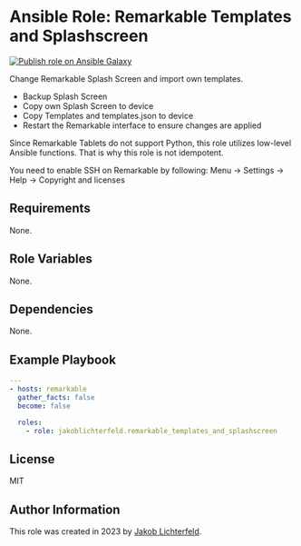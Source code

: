 # Ansible Role: Remarkable Templates and Splashscreen

[![Publish role on Ansible Galaxy](https://github.com/JakobLichterfeld/ansible-role-remarkable_templates_and_splashscreen/actions/workflows/publish_role_on_ansible_galaxy.yml/badge.svg?branch=main)](https://github.com/JakobLichterfeld/ansible-role-remarkable_templates_and_splashscreen/actions/workflows/publish_role_on_ansible_galaxy.yml)

Change Remarkable Splash Screen and import own templates.

- Backup Splash Screen
- Copy own Splash Screen to device
- Copy Templates and templates.json to device
- Restart the Remarkable interface to ensure changes are applied

Since Remarkable Tablets do not support Python, this role utilizes low-level Ansible functions. That is why this role is not idempotent.

You need to enable SSH on Remarkable by following: Menu -> Settings -> Help -> Copyright and licenses

## Requirements

None.

## Role Variables

None.

## Dependencies

None.

## Example Playbook

```yaml
---
- hosts: remarkable
  gather_facts: false
  become: false

  roles:
    - role: jakoblichterfeld.remarkable_templates_and_splashscreen

```

## License

MIT

## Author Information

This role was created in 2023 by [Jakob Lichterfeld](https://github.com/JakobLichterfeld).

